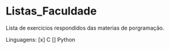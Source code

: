 # Listas_Faculdade
 Lista de exercicios respondidos das materias de porgramação.

Linguagens:
[x] C
[] Python